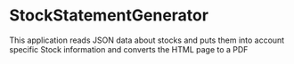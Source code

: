 # StockStatementGenerator
This application reads JSON data about stocks and puts them into account specific Stock information and converts the HTML page to a PDF
